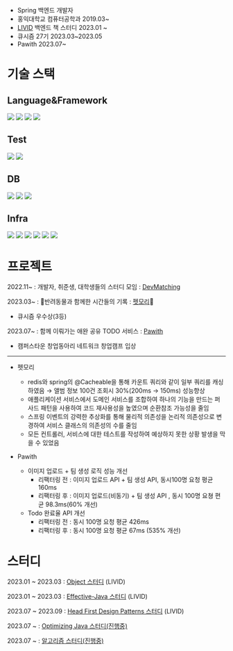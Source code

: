 
* Spring 백엔드 개발자
* 홍익대학교 컴퓨터공학과 2019.03~
* [LIVID](https://github.com/Learning-Is-Vital-In-Development) 백엔드 책 스터디 2023.01 ~
* 큐시즘 27기 2023.03~2023.05
* Pawith 2023.07~

# 기술 스택

## Language&Framework

<img src="https://img.shields.io/badge/java-6DB33F?style=flat-square&logo=java&logoColor=white"/></a>
<img src="https://img.shields.io/badge/Spring-6DB33F?style=flat-square&logo=Spring&logoColor=white"/></a>
<img src="https://img.shields.io/badge/SpringJpa-6DB33F?style=flat-square&logo=Spring&logoColor=white"/></a>
<img src="https://img.shields.io/badge/springsecurity-6DB33F?style=flat-square&logo=springsecurity&logoColor=white"/></a>

## Test
<img src="https://img.shields.io/badge/junit5-25A162?style=flat-square&logo=junit5&logoColor=white"/></a>
<img src="https://img.shields.io/badge/mockito-6DB33F?style=flat-square&logo=&logoColor=white"/></a>

## DB
<img src="https://img.shields.io/badge/mysql-4479A1?style=flat-square&logo=mysql&logoColor=white"/></a>
<img src="https://img.shields.io/badge/redis-DC382D?style=flat-square&logo=redis&logoColor=white"/></a>
<img src="https://img.shields.io/badge/H2-4479A1?style=flat-square&logo=H2&logoColor=white"/></a>

## Infra

<img src="https://img.shields.io/badge/amazonec2-FF9900?style=flat-square&logo=amazonec2&logoColor=white"/></a>
<img src="https://img.shields.io/badge/amazonrds-527FFF?style=flat-square&logo=amazonrds&logoColor=white"/></a>
<img src="https://img.shields.io/badge/amazons3-569A31?style=flat-square&logo=amazons3&logoColor=white"/></a>
<img src="https://img.shields.io/badge/docker-2496ED?style=flat-square&logo=docker&logoColor=white"/></a>
<img src="https://img.shields.io/badge/github-181717?style=flat-square&logo=github&logoColor=white"/></a>
<img src="https://img.shields.io/badge/githubactions-2088FF?style=flat-square&logo=dogithubactionscker&logoColor=white"/></a>


# 프로젝트

2022.11~ : 개발자, 취준생, 대학생들의 스터디 모임 : [DevMatching](https://github.com/radar19/DevMatching)

2023.03~ : 🐶반려동물과 함께한 시간들의 기록 : [펫모리](https://github.com/KUSITMS-27th-TEAM3/BackEnd)🐶 
* 큐시즘 우수상(3등)

2023.07~ : 함께 이뤄가는 애완 공유 TODO 서비스 : [Pawith](https://github.com/TEAM-SAMSION/Backend)
* 캠퍼스타운 창업동아리 네트워크 창업캠프 입상

---

- 펫모리
  - redis와 spring의 @Cacheable을 통해 카운트 쿼리와 같이 일부 쿼리를 캐싱하였음 → 앨범 정보 100건 조회시 30%(200ms -> 150ms) 성능향상
  - 애플리케이션 서비스에서 도메인 서비스를 조합하여 하나의 기능을 만드는 퍼사드 패턴을 사용하여 코드 재사용성을 높였으며 순환참조 가능성을 줄임
  - 스프링 이벤트의 강력한 추상화를 통해 물리적 의존성을 논리적 의존성으로 변경하여 서비스 클래스의 의존성의 수를 줄임
  - 모든 컨트롤러, 서비스에 대한 테스트를 작성하여 예상하지 못한 상황 발생을 막을 수 있었음
 
- Pawith
  - 이미지 업로드 + 팀 생성 로직 성능 개선
    - 리팩터링 전 : 이미지 업로드 API + 팀 생성 API, 동시100명 요청 평균 160ms
    - 리팩터링 후 : 이미지 업로드(비동기) + 팀 생성 API , 동시 100명 요쳥 편균 98.3ms(60% 개선)
  - Todo 완료율 API 개선
    - 리팩터링 전 : 동시 100명 요청 평균 426ms
    - 리팩터링 후 : 동시 100명 요청 평균 67ms (535% 개선)  
  




# 스터디

2023.01 ~ 2023.03    : [Object 스터디](https://github.com/Learning-Is-Vital-In-Development/23-1-Objects) (LIVID)

2023.01 ~ 2023.03    : [Effective-Java 스터디](https://github.com/Learning-Is-Vital-In-Development/23-4-effective_java) (LIVID)

2023.07 ~ 2023.09    : [Head First Design Patterns 스터디](https://github.com/Learning-Is-Vital-In-Development/23-13-DesignPattern) (LIVID) 

2023.07 ~            : [Optimizing Java 스터디(진행중)](https://github.com/JSON-loading-and-unloading/Optimizing-Java) 

2023.07 ~            : [알고리즘 스터디(진행중)](https://github.com/JSON-loading-and-unloading/Algorithm)



